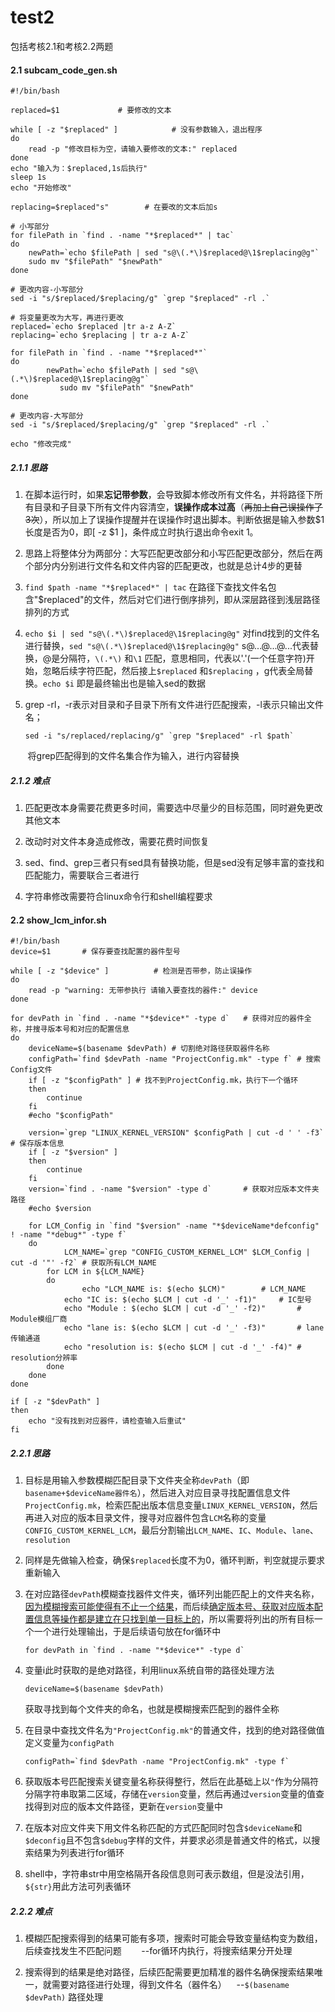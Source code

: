 # test2

包括考核2.1和考核2.2两题

#### 2.1 subcam_code_gen.sh

```shell
#!/bin/bash

replaced=$1             # 要修改的文本

while [ -z "$replaced" ]            # 没有参数输入，退出程序
do
    read -p "修改目标为空，请输入要修改的文本:" replaced
done
echo "输入为：$replaced,1s后执行"
sleep 1s
echo "开始修改"

replacing=$replaced"s"        # 在要改的文本后加s

# 小写部分
for filePath in `find . -name "*$replaced*" | tac`        
do
    newPath=`echo $filePath | sed "s@\(.*\)$replaced@\1$replacing@g"`
    sudo mv "$filePath" "$newPath"
done

# 更改内容-小写部分
sed -i "s/$replaced/$replacing/g" `grep "$replaced" -rl .`

# 将变量更改为大写，再进行更改
replaced=`echo $replaced |tr a-z A-Z`
replacing=`echo $replacing | tr a-z A-Z`

for filePath in `find . -name "*$replaced*"`
do
        newPath=`echo $filePath | sed "s@\(.*\)$replaced@\1$replacing@g"`
           sudo mv "$filePath" "$newPath"
done

# 更改内容-大写部分
sed -i "s/$replaced/$replacing/g" `grep "$replaced" -rl .`

echo "修改完成"
```

##### 2.1.1 思路

1. 在脚本运行时，如果**忘记带参数**，会导致脚本修改所有文件名，并将路径下所有目录和子目录下所有文件内容清空，**误操作成本过高**（~~再加上自己误操作了3次~~），所以加上了误操作提醒并在误操作时退出脚本。判断依据是输入参数$1长度是否为0，即[ -z \$1 ]，条件成立时执行退出命令exit 1。

2. 思路上将整体分为两部分：大写匹配更改部分和小写匹配更改部分，然后在两个部分内分别进行文件名和文件内容的匹配更改，也就是总计4步的更替

3. `find $path -name "*$replaced*" | tac`  在路径下查找文件名包含"$replaced"的文件，然后对它们进行倒序排列，即从深层路径到浅层路径排列的方式

4. `echo $i | sed "s@\(.*\)$replaced@\1$replacing@g"` 对find找到的文件名进行替换，`sed "s@\(.*\)$replaced@\1$replacing@g"` s@...@...@...代表替换，@是分隔符，`\(.*\)` 和`\1` 匹配，意思相同，代表以'.'(一个任意字符)开始，忽略后续字符匹配，然后接上`$replaced` 和`$replacing` ，g代表全局替换。`echo $i` 即是最终输出也是输入sed的数据

5. grep -rl，-r表示对目录和子目录下所有文件进行匹配搜索，-l表示只输出文件名；
   
   ```shell
   sed -i "s/replaced/replacing/g" `grep "$replaced" -rl $path`
   ```

       将grep匹配得到的文件名集合作为输入，进行内容替换

##### 2.1.2 难点

1. 匹配更改本身需要花费更多时间，需要选中尽量少的目标范围，同时避免更改其他文本

2. 改动时对文件本身造成修改，需要花费时间恢复

3. sed、find、grep三者只有sed具有替换功能，但是sed没有足够丰富的查找和匹配能力，需要联合三者进行

4. 字符串修改需要符合linux命令行和shell编程要求

#### 2.2 show_lcm_infor.sh

```shell
#!/bin/bash
device=$1       # 保存要查找配置的器件型号

while [ -z "$device" ]			# 检测是否带参，防止误操作
do
	read -p "warning: 无带参执行 请输入要查找的器件:" device
done

for devPath in `find . -name "*$device*" -type d` 	# 获得对应的器件全称，并搜寻版本号和对应的配置信息
do
	deviceName=$(basename $devPath)	# 切割绝对路径获取器件名称
	configPath=`find $devPath -name "ProjectConfig.mk" -type f`	# 搜索Config文件
	if [ -z "$configPath" ]	# 找不到ProjectConfig.mk，执行下一个循环
	then
		continue
	fi
	#echo "$configPath"

	version=`grep "LINUX_KERNEL_VERSION" $configPath | cut -d ' ' -f3`	# 保存版本信息
	if [ -z "$version" ]
	then
		continue
	fi
	version=`find . -name "$version" -type d`		# 获取对应版本文件夹路径
	#echo $version

	for LCM_Config in `find "$version" -name "*$deviceName*defconfig" ! -name "*debug*" -type f`
	do
        	LCM_NAME=`grep "CONFIG_CUSTOM_KERNEL_LCM" $LCM_Config | cut -d '"' -f2`	# 获取所有LCM_NAME
		for LCM in ${LCM_NAME}
		do
        		echo "LCM_NAME is: $(echo $LCM)"		# LCM_NAME
			echo "IC is: $(echo $LCM | cut -d '_' -f1)"		# IC型号
			echo "Module : $(echo $LCM | cut -d '_' -f2)"		# Module模组厂商
			echo "lane is: $(echo $LCM | cut -d '_' -f3)"		# lane传输通道
			echo "resolution is: $(echo $LCM | cut -d '_' -f4)"	# resolution分辨率
		done
	done
done

if [ -z "$devPath" ]
then
	echo "没有找到对应器件，请检查输入后重试"
fi

```

##### 2.2.1 思路

1. 目标是用输入参数模糊匹配目录下文件夹全称`devPath`（即`basename+$deviceName器件名`），然后进入对应目录寻找配置信息文件`ProjectConfig.mk`，检索匹配出版本信息变量`LINUX_KERNEL_VERSION`，然后再进入对应的版本目录文件，搜寻对应器件包含`LCM`名称的变量`CONFIG_CUSTOM_KERNEL_LCM`，最后分割输出`LCM_NAME`、`IC`、`Module`、`lane`、`resolution`

2. 同样是先做输入检查，确保`$replaced`长度不为0，循环判断，判空就提示要求重新输入

3. 在对应路径`devPath`模糊查找器件文件夹，循环列出能匹配上的文件夹名称，<u>因为模糊搜索可能使得有不止一个结果</u>，而后续<u>确定版本号、获取对应版本配置信息等操作都是建立在只找到单一目标上的</u>，所以需要将列出的所有目标一个一个进行处理输出，于是后续语句放在for循环中
   
   ```shell
   for devPath in `find . -name "*$device*" -type d`
   ```

4. 变量i此时获取的是绝对路径，利用linux系统自带的路径处理方法
   
   ```shell
   deviceName=$(basename $devPath)
   ```
   
   获取寻找到每个文件夹的命名，也就是模糊搜索匹配到的器件全称

5. 在目录中查找文件名为`"ProjectConfig.mk"`的普通文件，找到的绝对路径做值定义变量为`configPath` 
   
   ```shell
   configPath=`find $devPath -name "ProjectConfig.mk" -type f`
   ```

6. 获取版本号匹配搜索关键变量名称获得整行，然后在此基础上以`"`作为分隔符分隔字符串取第二区域，存储在`version`变量，然后再通过`version`变量的值查找得到对应的版本文件路径，更新在`version`变量中

7. 在版本对应文件夹下用文件名称匹配的方式匹配同时包含`$deviceName`和`$deconfig`且不包含`$debug`字样的文件，并要求必须是普通文件的格式，以搜索结果为列表进行for循环

8. shell中，字符串str中用空格隔开各段信息则可表示数组，但是没法引用，`${str}`用此方法可列表循环

##### 2.2.2 难点

1. 模糊匹配搜索得到的结果可能有多项，搜索时可能会导致变量结构变为数组，后续查找发生不匹配问题        --for循环内执行，将搜索结果分开处理

2. 搜索得到的结果是绝对路径，后续匹配需要更加精准的器件名确保搜索结果唯一，就需要对路径进行处理，得到文件名（器件名）    --`$(basename $devPath)` 路径处理
